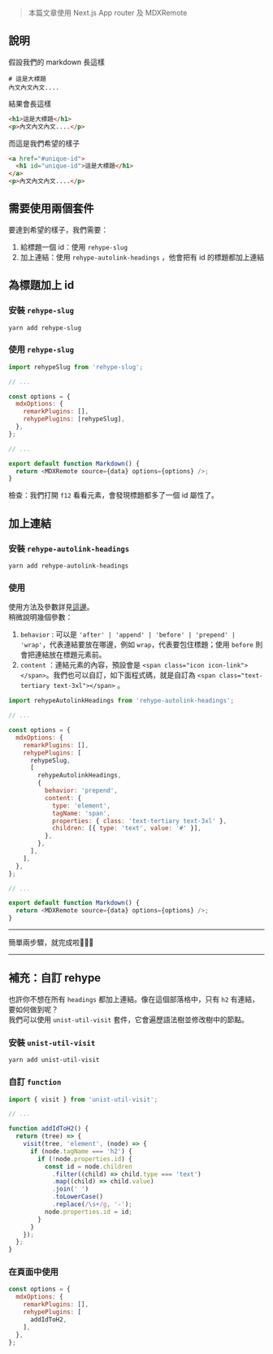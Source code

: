 > 本篇文章使用 Next.js App router 及 MDXRemote

## 說明

假設我們的 markdown 長這樣

```
# 這是大標題
內文內文內文....
```

結果會長這樣

```html
<h1>這是大標題</h1>
<p>內文內文內文....</p>
```

而這是我們希望的樣子

```html
<a href="#unique-id">
  <h1 id="unique-id">這是大標題</h1>
</a>
<p>內文內文內文....</p>
```

## 需要使用兩個套件

要達到希望的樣子，我們需要：

1. 給標題一個 id：使用 `rehype-slug`
2. 加上連結：使用 `rehype-autolink-headings` ，他會把有 id 的標題都加上連結

## 為標題加上 id

### 安裝 `rehype-slug`

```
yarn add rehype-slug
```

### 使用 `rehype-slug`

```javascript
import rehypeSlug from 'rehype-slug';

// ...

const options = {
  mdxOptions: {
    remarkPlugins: [],
    rehypePlugins: [rehypeSlug],
  },
};

// ...

export default function Markdown() {
  return <MDXRemote source={data} options={options} />;
}
```

檢查：我們打開 `f12` 看看元素，會發現標題都多了一個 id 屬性了。

## 加上連結

### 安裝 `rehype-autolink-headings`

```
yarn add rehype-autolink-headings
```

### 使用

使用方法及參數詳見[這邊](https://www.npmjs.com/package/rehype-autolink-headings)。  
稍微說明幾個參數：

1. `behavior` : 可以是 `'after' | 'append' | 'before' | 'prepend' | 'wrap'`，代表連結要放在哪邊，例如 `wrap`，代表要包住標題；使用 `before` 則會把連結放在標題元素前。
2. `content` ：連結元素的內容，預設會是 `<span class="icon icon-link"></span>`。我們也可以自訂，如下面程式碼，就是自訂為 `<span class="text-tertiary text-3xl"></span>` 。

```javascript
import rehypeAutolinkHeadings from 'rehype-autolink-headings';

// ...

const options = {
  mdxOptions: {
    remarkPlugins: [],
    rehypePlugins: [
      rehypeSlug,
      [
        rehypeAutolinkHeadings,
        {
          behavior: 'prepend',
          content: {
            type: 'element',
            tagName: 'span',
            properties: { class: 'text-tertiary text-3xl' },
            children: [{ type: 'text', value: '#' }],
          },
        },
      ],
    ],
  },
};

// ...

export default function Markdown() {
  return <MDXRemote source={data} options={options} />;
}
```

---

簡單兩步驟，就完成啦🎉🎉🎉

---

## 補充：自訂 rehype
也許你不想在所有 `headings` 都加上連結。像在這個部落格中，只有 `h2` 有連結，要如何做到呢？  
我們可以使用 `unist-util-visit` 套件，它會遍歷語法樹並修改樹中的節點。
### 安裝 `unist-util-visit`
```
yarn add unist-util-visit
```
### 自訂 `function` 
```javascript
import { visit } from 'unist-util-visit';

// ...

function addIdToH2() {
  return (tree) => {
    visit(tree, 'element', (node) => {
      if (node.tagName === 'h2') {
        if (!node.properties.id) {
          const id = node.children
            .filter((child) => child.type === 'text')
            .map((child) => child.value)
            .join(' ')
            .toLowerCase()
            .replace(/\s+/g, '-');
          node.properties.id = id;
        }
      }
    });
  };
}
```

### 在頁面中使用
```javascript
const options = {
  mdxOptions: {
    remarkPlugins: [],
    rehypePlugins: [
      addIdToH2,
    ],
  },
};
```